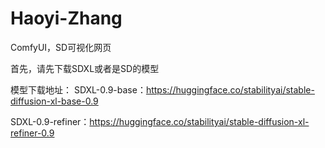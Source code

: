 # Haoyi-Zhang
ComfyUI，SD可视化网页

首先，请先下载SDXL或者是SD的模型

模型下载地址：
SDXL-0.9-base：https://huggingface.co/stabilityai/stable-diffusion-xl-base-0.9

SDXL-0.9-refiner：https://huggingface.co/stabilityai/stable-diffusion-xl-refiner-0.9
